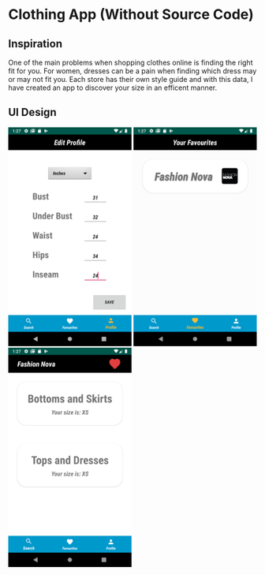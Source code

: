 # Clothing App (Without Source Code)

## Inspiration
One of the main problems when shopping clothes online is finding the right fit for you. For women, dresses can be a pain when finding which dress may or may not fit you. Each store has their own style guide and with this data, I have created an app to discover your size in an efficent manner.

## UI Design
<img src="images/edit_profile.png" width="250">                         <img src="images/favourites.png" width="250">                         <img src="images/size.png" width="250">

